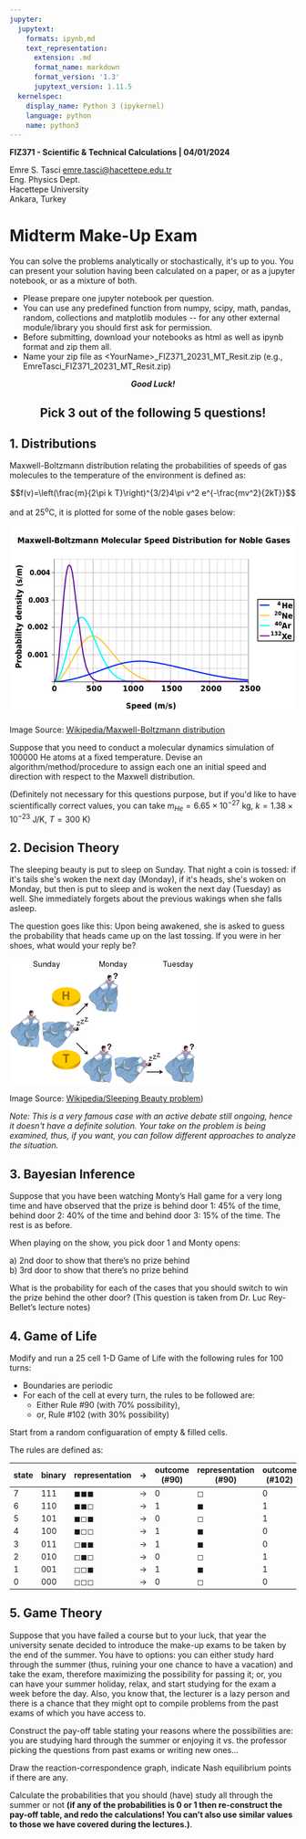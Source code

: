 ```yaml
---
jupyter:
  jupytext:
    formats: ipynb,md
    text_representation:
      extension: .md
      format_name: markdown
      format_version: '1.3'
      jupytext_version: 1.11.5
  kernelspec:
    display_name: Python 3 (ipykernel)
    language: python
    name: python3
---
```


**FIZ371 - Scientific & Technical Calculations | 04/01/2024**

Emre S. Tasci <emre.tasci@hacettepe.edu.tr>  
Eng. Physics Dept.  
Hacettepe University  
Ankara, Turkey

# Midterm Make-Up Exam
You can solve the problems analytically or stochastically, it's up to you. You can present your solution having been calculated on a paper, or as a jupyter notebook, or as a mixture of both.

* Please prepare one jupyter notebook per question.
* You can use any predefined function from numpy, scipy, math, pandas, random, collections and matplotlib modules -- for any other external module/library you should first ask for permission.
* Before submitting, download your notebooks as html as well as ipynb format and zip them all.
* Name your zip file as <YourName\>\_FIZ371_20231_MT_Resit.zip (e.g., EmreTasci_FIZ371_20231_MT_Resit.zip)

<center><b><i>Good Luck!</i></b></center>

<center><h2>Pick 3 out of the following 5 questions!</h2></center>


## 1. Distributions

Maxwell-Boltzmann distribution relating the probabilities of speeds of gas molecules to the temperature of the environment is defined as:

$$f(v)=\left(\frac{m}{2\pi k T}\right)^{3/2}4\pi v^2 e^{-\frac{mv^2}{2kT}}$$

and at 25<sup>o</sup>C, it is plotted for some of the noble gases below:

![images/MaxwellBoltzmann-en.png](../images/MaxwellBoltzmann-en.png)

Image Source: [Wikipedia/Maxwell-Boltzmann distribution](https://en.wikipedia.org/wiki/Maxwell%E2%80%93Boltzmann_distribution)

Suppose that you need to conduct a molecular dynamics simulation of 100000 He atoms at a fixed temperature. Devise an algorithm/method/procedure to assign each one an initial speed and direction with respect to the Maxwell distribution.

(Definitely not necessary for this questions purpose, but if you'd like to have scientifically correct values, you can take $m_{He} = 6.65\times10^{-27}$ kg, $k = 1.38\times10^{-23}$ J/K, $T=300$ K)


## 2. Decision Theory

The sleeping beauty is put to sleep on Sunday. That night a coin is tossed: if it's tails she's woken the next day (Monday), if it's heads, she's woken on Monday, but then is put to sleep and is woken the next day (Tuesday) as well. She immediately forgets about the previous wakings when she falls asleep.

The question goes like this: Upon being awakened, she is asked to guess the probability that heads came up on the last tossing. If you were in her shoes, what would your reply be?

![images/Sleeping_beauty_problem.png](../images/Sleeping_beauty_problem.png)

Image Source: [Wikipedia/Sleeping Beauty problem](https://en.wikipedia.org/wiki/Sleeping_Beauty_problem))

_Note: This is a very famous case with an active debate still ongoing, hence it doesn't have a definite solution. Your take on the problem is being examined, thus, if you want, you can follow different approaches to analyze the situation._


## 3. Bayesian Inference

Suppose that you have been watching Monty’s Hall game for a very long time and have observed that the prize is behind door 1: 45% of the time, behind door 2: 40% of the time and behind door 3: 15% of the time. The rest is as before.

When playing on the show, you pick door 1 and Monty opens:  

   a) 2nd door to show that there’s no prize behind  
   b) 3rd door to show that there’s no prize behind  

What is the probability for each of the cases that you should switch to win the prize behind the other door? 
(This question is taken from Dr. Luc Rey-Bellet’s lecture notes)


## 4. Game of Life

Modify and run a 25 cell 1-D Game of Life with the following rules for 100 turns:

* Boundaries are periodic
* For each of the cell at every turn, the rules to be followed are:
    * Either Rule #90 (with 70% possibility),
    * or, Rule #102 (with 30% possibility)

Start from a random configuaration of empty & filled cells.

The rules are defined as:

state|binary|representation|$\rightarrow$|outcome (#90)|representation (#90)|outcome (#102)|representation (#102)
---|---|---|---|---|---|---|---
7|111|◼◼◼ |$\rightarrow$|0|◻|0|◻
6|110|◼◼◻ |$\rightarrow$|1|◼|1|◼
5|101|◼◻◼ |$\rightarrow$|0|◻|1|◼
4|100|◼◻◻ |$\rightarrow$|1|◼|0|◻
3|011|◻◼◼ |$\rightarrow$|1|◼|0|◻
2|010|◻◼◻ |$\rightarrow$|0|◻|1|◼
1|001|◻◻◼ |$\rightarrow$|1|◼|1|◼
0|000|◻◻◻ |$\rightarrow$|0|◻|0|◻


## 5. Game Theory

Suppose that you have failed a course but to your luck, that year the university senate decided to introduce the make-up
exams to be taken by the end of the summer. You have to options: you can either study hard through the summer (thus,
ruining your one chance to have a vacation) and take the exam, therefore maximizing the possibility for passing it; or,
you can have your summer holiday, relax, and start studying for the exam a week before the day. Also, you know that,
the lecturer is a lazy person and there is a chance that they might opt to compile problems from the past exams of which
you have access to.

Construct the pay-off table stating your reasons where the possibilities are: you are studying hard through the summer
or enjoying it vs. the professor picking the questions from past exams or writing new ones...

Draw the reaction-correspondence graph, indicate Nash equilibrium points if there are any.

Calculate the probabilities that you should (have) study all through the summer or not **(if any of the probabilities is 0
or 1 then re-construct the pay-off table, and redo the calculations! You can’t also use similar values to those we
have covered during the lectures.)**.

```python

```
